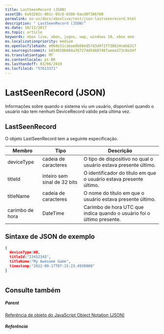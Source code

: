 ```yaml
---
title: LastSeenRecord (JSON)
assetID: 6a93202c-801c-03c6-8386-6acd0f366780
permalink: en-us/docs/xboxlive/rest/json-lastseenrecord.html
description: " LastSeenRecord (JSON)"
ms.date: 10/12/2017
ms.topic: article
keywords: xbox live, xbox, jogos, uwp, windows 10, xbox one
ms.localizationpriority: medium
ms.openlocfilehash: e06de31cabaedb68ed57d3d4f2ff30614ceb6317
ms.sourcegitcommit: b034650b684a767274d5d88746faeea373c8e34f
ms.translationtype: MT
ms.contentlocale: pt-BR
ms.lasthandoff: 03/06/2019
ms.locfileid: "57613371"
---
```

# <a name="lastseenrecord-json"></a>LastSeenRecord (JSON)
Informações sobre quando o sistema viu um usuário, disponível quando o usuário não tem nenhum DeviceRecord válido pela última vez. 
<a id="ID4EN"></a>

 
## <a name="lastseenrecord"></a>LastSeenRecord
 
O objeto LastSeenRecord tem a seguinte especificação.
 
| Membro| Tipo| Descrição| 
| --- | --- | --- | 
| deviceType| cadeia de caracteres| O tipo de dispositivo no qual o usuário estava presente último.| 
| titleId| inteiro sem sinal de 32 bits| O identificador do título em que o usuário estava presente último.| 
| titleName| cadeia de caracteres| O nome do título em que o usuário estava presente último.| 
| carimbo de hora| DateTime| Carimbo de hora UTC que indica quando o usuário foi o último presente.| 
  
<a id="ID4EHC"></a>

 
## <a name="sample-json-syntax"></a>Sintaxe de JSON de exemplo
 

```json
{
  deviceType:W8,    
  titleId:"23452345",
  titleName:"My Awesome Game",
  timestamp:"2012-09-17T07:15:23.4930000"
}
    
```

  
<a id="ID4EQC"></a>

 
## <a name="see-also"></a>Consulte também
 
<a id="ID4ESC"></a>

 
##### <a name="parent"></a>Parent 

[Referência de objeto do JavaScript Object Notation (JSON)](atoc-xboxlivews-reference-json.md)

  
<a id="ID4E5C"></a>

 
##### <a name="reference"></a>Referência   